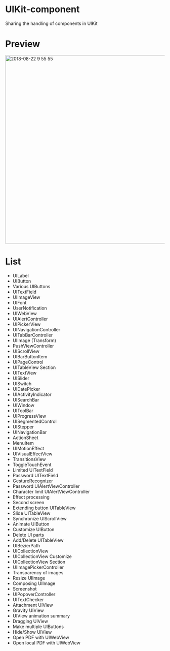 # UIKit-component
Sharing the handling of components in UIKit

# Preview
<img width="593" alt="2018-08-22 9 55 55" src="https://user-images.githubusercontent.com/25024339/44436807-2c60a500-a5f2-11e8-8324-686f214f01a0.png">

# List
- UILabel
- UIButton
- Various UIButtons
- UITextField
- UIImageView
- UIFont
- UserNotification
- UIWebView
- UIAlertController
- UIPickerView
- UINavigationController
- UITabBarController
- UIImage (Transform)
- PushViewController
- UIScrollView
- UIBarButtonItem
- UIPageControl
- UITableView Section
- UITextView
- UISlider
- UISwitch
- UIDatePicker
- UIActivityIndicator
- UISearchBar
- UIWindow
- UIToolBar
- UIProgressView
- UISegmentedControl
- UIStepper
- UINavigationBar
- ActionSheet
- MenuItem
- UIMotionEffect
- UIVisualEffectView
- TransitionsView
- ToggleTouchEvent
- Limited UITextField
- Password UITextField
- GestureRecognizer
- Password UIAlertViewController
- Character limit UIAlertViewController
- Effect processing
- Second screen
- Extending button UITableView
- Slide UITableView
- Synchronize UIScrollView
- Animate UIButton
- Customize UIButton
- Delete UI parts
- Add/Delete UITableView
- UIBezierPath
- UICollectionView
- UICollectionView Customize
- UICollectionView Section
- UIImagePickerController
- Transparency of images
- Resize UIImage
- Composing UIImage
- Screenshot
- UIPopoverController
- UITextChecker
- Attachment UIView
- Gravity UIView
- UIView animation summary
- Dragging UIView
- Make multiple UIButtons
- Hide/Show UIView
- Open PDF with UIWebView
- Open local PDF with UIWebView
